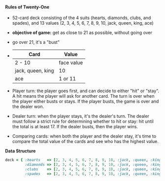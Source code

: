 #### Rules of Twenty-One

- 52-card deck consisting of the 4 suits (hearts, diamonds, clubs, and  spades), and 13 values (2, 3, 4, 5, 6, 7, 8, 9, 10, jack, queen, king,  ace)

- **objective of game:**  get as close to 21 as possible, without going over

- go over 21, it's a "bust"

- | Card              | Value      |
  | ----------------- | ---------- |
  | 2 - 10            | face value |
  | jack, queen, king | 10         |
  | ace               | 1 or 11    |

- Player turn: the player goes first, and can decide to either "hit" or "stay". A hit means the player will ask for another card. The turn is over when the player either busts or stays. If the player busts, the game is over and the dealer won.
- Dealer turn: when the player stays, it's the dealer's turn. The dealer  must follow a strict rule for determining whether to hit or stay: hit  until the total is at least 17. If the dealer busts, then the player  wins.
- Comparing cards: when both the player and the dealer stay, it's time to  compare the total value of the cards and see who has the highest value.

**Data Structure**

``` ruby
deck = { :hearts   => [2, 3, 4, 5, 6, 7, 8, 9, 10, :jack, :queen, :king, :ace],
         :diamonds => [2, 3, 4, 5, 6, 7, 8, 9, 10, :jack, :queen, :king, :ace],
         :clubs    => [2, 3, 4, 5, 6, 7, 8, 9, 10, :jack, :queen, :king, :ace],
         :spades   => [2, 3, 4, 5, 6, 7, 8, 9, 10, :jack, :queen, :king, :ace] }
```

